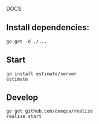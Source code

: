 DOCS

## Install dependencies:
```
go get -d ./...
```

## Start
```
go install estimate/server
estimate
```

## Develop
```
go get github.com/oxequa/realize
realize start
```

